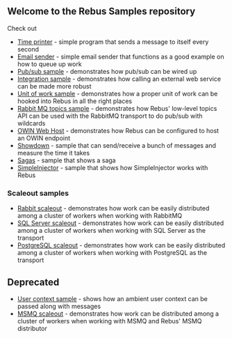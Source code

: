## Welcome to the Rebus Samples repository

Check out

* [Time printer](/TimePrinter) - simple program that sends a message to itself every second
* [Email sender](/EmailSender) - simple email sender that functions as a good example on how to queue up work
* [Pub/sub sample](/PubSub) - demonstrates how pub/sub can be wired up
* [Integration sample](/Integration) - demonstrates how calling an external web service can be made more robust
* [Unit of work sample](/UnitOfWork) - demonstrates how a proper unit of work can be hooked into Rebus in all the right places
* [Rabbit MQ topics sample](/RabbitTopics) - demonstrates how Rebus' low-level topics API can be used with the RabbitMQ transport to do pub/sub with wildcards
* [OWIN Web Host](/OwinWebHost) - demonstrates how Rebus can be configured to host an OWIN endpoint
* [Showdown](/Showdown) - sample that can send/receive a bunch of messages and measure the time it takes
* [Sagas](/Sagas) - sample that shows a saga
* [SimpleInjector](/SimpleInjector) - sample that shows how SimpleInjector works with Rebus

### Scaleout samples

* [Rabbit scaleout](/RabbitScaleout) - demonstrates how work can be easily distributed among a cluster of workers when working with RabbitMQ
* [SQL Server scaleout](/SqlScaleout) - demonstrates how work can be easily distributed among a cluster of workers when working with SQL Server as the transport
* [PostgreSQL scaleout](/PostgreSqlScaleout) - demonstrates how work can be easily distributed among a cluster of workers when working with PostgreSQL as the transport

## Deprecated

* [User context sample](/old/UserContextHeaders) - shows how an ambient user context can be passed along with messages 
* [MSMQ scaleout](/old/MsmqScaleout) - demonstrates how work can be distributed among a cluster of workers when working with MSMQ and Rebus' MSMQ distributor
